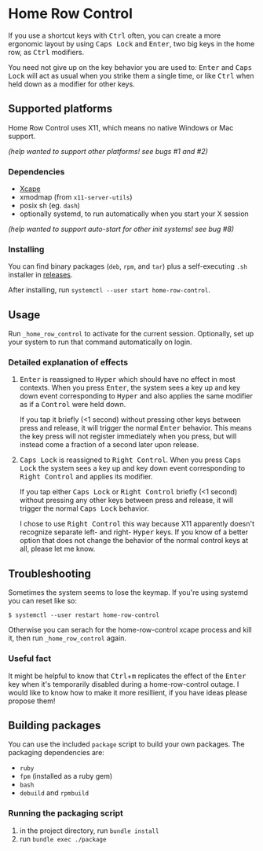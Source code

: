# Home Row Control

If you use a shortcut keys with <kbd>Ctrl</kbd> often, you can create a more ergonomic layout by using <kbd>Caps Lock</kbd> and <kbd>Enter</kbd>, two big keys in the home row, as <kbd>Ctrl</kbd> modifiers.

You need not give up on the key behavior you are used to: <kbd>Enter</kbd> and <kbd>Caps Lock</kbd> will act as usual when you strike them a single time, or like <kbd>Ctrl</kbd> when held down as a modifier for other keys.

## Supported platforms

Home Row Control uses X11, which means no native Windows or Mac support.

_(help wanted to support other platforms! see bugs #1 and #2)_

### Dependencies

* [Xcape](https://github.com/alols/xcape)
* xmodmap (from `x11-server-utils`)
* posix sh (eg. `dash`)
* optionally systemd, to run automatically when you start your X session

_(help wanted to support auto-start for other init systems! see bug #8)_

### Installing

You can find binary packages (`deb`, `rpm`, and `tar`) plus a self-executing
`.sh` installer in
[releases](https://github.com/ryanprior/home-row-control/releases/latest).

After installing, run `systemctl --user start home-row-control`.

## Usage

Run `_home_row_control` to activate for the current session. Optionally, set up
your system to run that command automatically on login.

### Detailed explanation of effects

1. <kbd>Enter</kbd> is reassigned to <kbd>Hyper</kbd> which should
   have no effect in most contexts. When you press <kbd>Enter</kbd>,
   the system sees a key up and key down event corresponding to
   <kbd>Hyper</kbd> and also applies the same modifier as if a
   <kbd>Control</kbd> were held down.
   
   If you tap it briefly (<1 second) without pressing other keys
   between press and release, it will trigger the normal
   <kbd>Enter</kbd> behavior. This means the key press will not
   register immediately when you press, but will instead come a
   fraction of a second later upon release.

2. <kbd>Caps Lock</kbd> is reassigned to <kbd>Right Control</kbd>.
   When you press <kbd>Caps Lock</kbd> the system sees a key up and
   key down event corresponding to <kbd>Right Control</kbd> and
   applies its modifier.
   
   If you tap either <kbd>Caps Lock</kbd> or <kbd>Right Control</kbd>
   briefly (<1 second) without pressing any other keys between press
   and release, it will trigger the normal <kbd>Caps Lock</kbd>
   behavior.
   
   I chose to use <kbd>Right Control</kbd> this way because X11
   apparently doesn't recognize separate left- and right-
   <kbd>Hyper</kbd> keys. If you know of a better option that does not
   change the behavior of the normal control keys at all, please let
   me know.

## Troubleshooting

Sometimes the system seems to lose the keymap. If you're using systemd you can
reset like so:

```sh-session
$ systemctl --user restart home-row-control
```

Otherwise you can serach for the home-row-control xcape process and kill it,
then run `_home_row_control` again.

### Useful fact

It might be helpful to know that <kbd>Ctrl</kbd>+<kbd>m</kbd> replicates the
effect of the <kbd>Enter</kbd> key when it's temporarily disabled during a
home-row-control outage. I would like to know how to make it more resillient, if
you have ideas please propose them!

## Building packages

You can use the included `package` script to build your own packages.
The packaging dependencies are:

* `ruby`
* `fpm` (installed as a ruby gem)
* `bash`
* `debuild` and `rpmbuild`

### Running the packaging script

1. in the project directory, run `bundle install`
2. run `bundle exec ./package`
